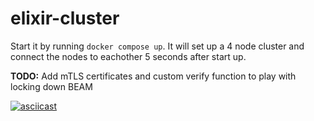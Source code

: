 # elixir-cluster

Start it by running `docker compose up`. It will set up a 4 node cluster and
connect the nodes to eachother 5 seconds after start up.

**TODO:** Add mTLS certificates and custom verify function to play with locking down BEAM

[![asciicast](https://asciinema.org/a/ba7ZNN6qBTGNEnhZ8PfEA9JEH.svg)](https://asciinema.org/a/ba7ZNN6qBTGNEnhZ8PfEA9JEH)
